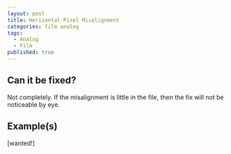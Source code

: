 ```yaml
---
layout: post
title: Horizontal Pixel Misalignment
categories: film analog
tags:
  - Analog
  - Film
published: true
---
```


## Can it be fixed?

Not completely. If the misalignment is little in the file, then the fix will not be noticeable by eye.

## Example(s)

[wanted!]
